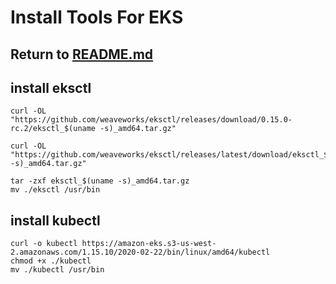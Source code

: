 # Install Tools For EKS

## Return to [README.md](README.md)

## install eksctl
```
curl -OL "https://github.com/weaveworks/eksctl/releases/download/0.15.0-rc.2/eksctl_$(uname -s)_amd64.tar.gz"

curl -OL "https://github.com/weaveworks/eksctl/releases/latest/download/eksctl_$(uname -s)_amd64.tar.gz"

tar -zxf eksctl_$(uname -s)_amd64.tar.gz
mv ./eksctl /usr/bin

```
## install kubectl
```
curl -o kubectl https://amazon-eks.s3-us-west-2.amazonaws.com/1.15.10/2020-02-22/bin/linux/amd64/kubectl
chmod +x ./kubectl
mv ./kubectl /usr/bin
```

